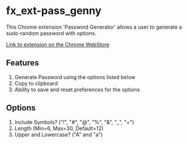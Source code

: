 # fx_ext-pass_genny
This Chrome extension 'Password Generator' allows a user to generate a sudo-random password with options.

[Link to extension on the Chrome WebStore][1]

## Features
1. Generate Password using the options listed below
2. Copy to clipboard
3. Ability to save and reset preferences for the options

## Options
1. Include Symbols? ("!", "#", "@", "%", "&", "_", "+")
2. Length (Min=6, Max=30, Default=12)
3. Upper and Lowercase? ("A" and "a")

[1]: https://chrome.google.com/webstore/detail/password-generator-fx/gpmchoojmehheecglndaabdjfgjpkpni

